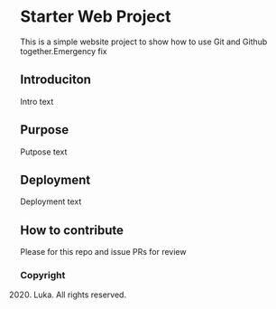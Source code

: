 # Starter Web Project

This is a simple website project to show how to use Git and Github together.Emergency fix

## Introduciton

Intro text

## Purpose

Putpose text

## Deployment

Deployment text

## How to contribute

Please for this repo and issue PRs for review

### Copyright
2020. Luka. All rights reserved.